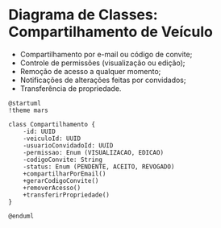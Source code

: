 # Diagrama de Classes: Compartilhamento de Veículo  
- Compartilhamento por e-mail ou código de convite;  
- Controle de permissões (visualização ou edição);  
- Remoção de acesso a qualquer momento;  
- Notificações de alterações feitas por convidados;  
- Transferência de propriedade.

```puml
@startuml
!theme mars

class Compartilhamento {
    -id: UUID
    -veiculoId: UUID
    -usuarioConvidadoId: UUID
    -permissao: Enum (VISUALIZACAO, EDICAO)
    -codigoConvite: String
    -status: Enum (PENDENTE, ACEITO, REVOGADO)
    +compartilharPorEmail()
    +gerarCodigoConvite()
    +removerAcesso()
    +transferirPropriedade()
}

@enduml
```
